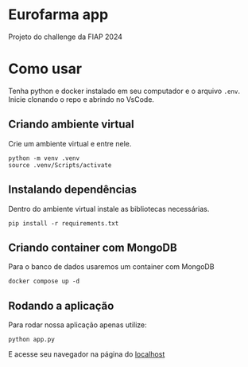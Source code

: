 # Eurofarma app
Projeto do challenge da FIAP 2024
# Como usar
Tenha python e docker instalado em seu computador e o arquivo `.env`. Inicie clonando o repo e abrindo no VsCode.
## Criando ambiente virtual
Crie um ambiente virtual e entre nele.
```console
python -m venv .venv
source .venv/Scripts/activate
```
## Instalando dependências
Dentro do ambiente virtual instale as bibliotecas necessárias.
```console
pip install -r requirements.txt
```
## Criando container com MongoDB
Para o banco de dados usaremos um container com MongoDB
```console
docker compose up -d
```
## Rodando a aplicação
Para rodar nossa aplicação apenas utilize:
```console
python app.py
```
E acesse seu navegador na página do [localhost](http://localhost:5000)
